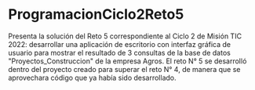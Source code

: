# ProgramacionCiclo2Reto5
Presenta la solución del Reto 5 correspondiente al Ciclo 2 de Misión TIC 2022:  desarrollar una aplicación de escritorio con interfaz gráfica de usuario para mostrar el resultado de 3 consultas de la base de datos "Proyectos_Construccion" de la empresa Agros.
El reto N° 5 se desarrolló dentro del proyecto creado para superar el reto  N° 4, de manera que se aprovechara código que ya había sido desarrollado.
